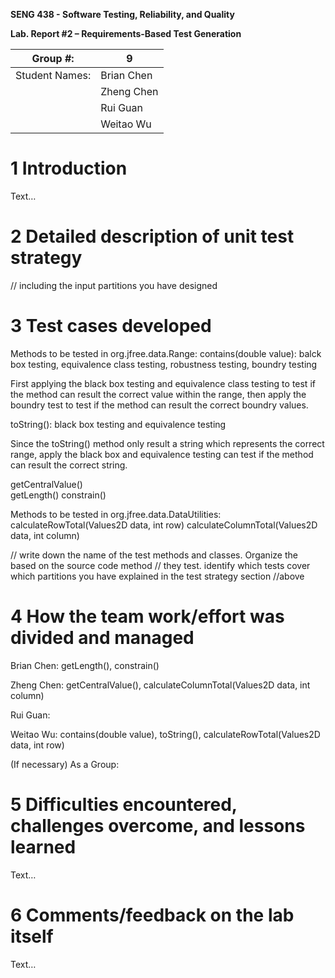 **SENG 438 - Software Testing, Reliability, and Quality**

**Lab. Report \#2 – Requirements-Based Test Generation**

| Group \#:      |  9  |
| -------------- | --- |
| Student Names: | Brian Chen  |
|                | Zheng Chen  |
|                | Rui Guan    |
|                | Weitao Wu   |

# 1 Introduction

Text…

# 2 Detailed description of unit test strategy

// including the input partitions you have designed

# 3 Test cases developed

Methods to be tested in org.jfree.data.Range: 
contains(double value):
balck box testing, equivalence class testing, robustness testing, boundry testing

First applying the black box testing and equivalence class testing to test if the method can result the correct value within the range, then apply the boundry test to test if the method can result the correct boundry values.

toString():
black box testing and equivalence testing

Since the toString() method only result a string which represents the correct range, apply the black box and equivalence testing can test if the method can result the correct string.

getCentralValue()   
getLength()
constrain()

Methods to be tested in org.jfree.data.DataUtilities: 
calculateRowTotal(Values2D data, int row)
calculateColumnTotal(Values2D data, int column)


// write down the name of the test methods and classes. Organize the based on
the source code method // they test. identify which tests cover which partitions
you have explained in the test strategy section //above

# 4 How the team work/effort was divided and managed

Brian Chen: getLength(), constrain()

Zheng Chen: getCentralValue(), calculateColumnTotal(Values2D data, int column)

Rui Guan:

Weitao Wu: contains(double value), toString(), calculateRowTotal(Values2D data, int row)

(If necessary)
As a Group:


# 5 Difficulties encountered, challenges overcome, and lessons learned

Text…

# 6 Comments/feedback on the lab itself

Text…
